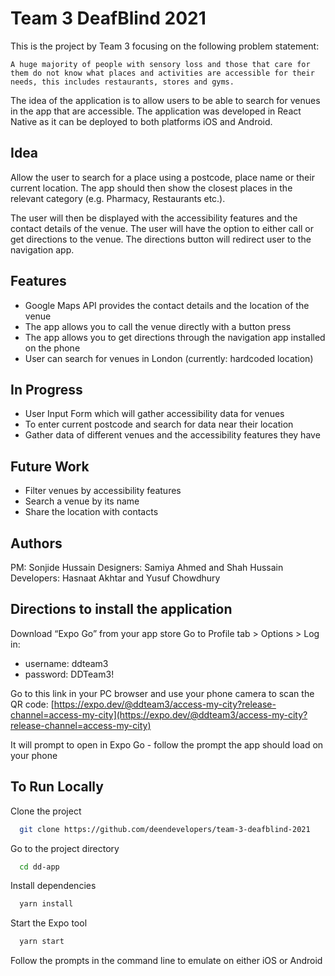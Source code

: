 # Team 3 DeafBlind 2021
This is the project by Team 3 focusing on the following problem statement:

`A huge majority of people with sensory loss and those that care for them do not know what places and activities are accessible for their needs, this includes restaurants, stores and gyms.`

The idea of the application is to allow users to be able to search for venues in the app that are accessible. The application was developed in React Native as it can be deployed to both platforms iOS and Android.

## Idea
Allow the user to search for a place using a postcode, place name or their current location. The app should then show the closest places in the relevant category (e.g. Pharmacy, Restaurants etc.).

The user will then be displayed with the accessibility features and the contact details of the venue. The user will have the option to either call or get directions to the venue. The directions button will redirect user to the navigation app.

## Features
- Google Maps API provides the contact details and the location of the venue
- The app allows you to call the venue directly with a button press
- The app allows you to get directions through the navigation app installed on the phone
- User can search for venues in London (currently: hardcoded location)

## In Progress
- User Input Form which will gather accessibility data for venues
- To enter current postcode and search for data near their location
- Gather data of different venues and the accessibility features they have

## Future Work
- Filter venues by accessibility features
- Search a venue by its name
- Share the location with contacts

## Authors
PM: Sonjide Hussain
Designers: Samiya Ahmed and Shah Hussain
Developers: Hasnaat Akhtar and Yusuf Chowdhury

## Directions to install the application
Download “Expo Go” from your app store Go to Profile tab > Options > Log in:

- username: ddteam3
- password: DDTeam3!

Go to this link in your PC browser and use your phone camera to scan the QR code: [https://expo.dev/@ddteam3/access-my-city?release-channel=access-my-city](https://expo.dev/@ddteam3/access-my-city?release-channel=access-my-city)

It will prompt to open in Expo Go - follow the prompt the app should load on your phone

## To Run Locally

Clone the project

```bash
  git clone https://github.com/deendevelopers/team-3-deafblind-2021
```

Go to the project directory

```bash
  cd dd-app
```

Install dependencies

```bash
  yarn install
```

Start the Expo tool

```bash
  yarn start
```

Follow the prompts in the command line to emulate on either iOS or Android
